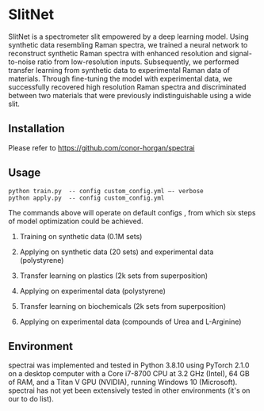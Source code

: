 # SlitNet
SlitNet is a spectrometer slit empowered by a deep learning model. Using synthetic data resembling Raman spectra, we trained a neural network to reconstruct synthetic Raman spectra with enhanced resolution and signal-to-noise ratio from low-resolution inputs. Subsequently, we performed transfer learning from synthetic data to experimental Raman data of materials. Through fine-tuning the model with experimental data, we successfully recovered high resolution Raman spectra and discriminated between two materials that were previously indistinguishable using a wide slit.
## Installation
Please refer to https://github.com/conor-horgan/spectrai
## Usage 
    python train.py  -- config custom_config.yml –- verbose
    python apply.py  -- config custom_config.yml

The commands above will operate on default configs , from which six steps of model optimization could be achieved. 

1. Training on synthetic data (0.1M sets)

2. Applying on synthetic data (20 sets) and experimental data (polystyrene)

3. Transfer learning on plastics (2k sets from superposition)

4. Applying on experimental data (polystyrene)

5. Transfer learning on biochemicals (2k sets from superposition)

6. Applying on experimental data (compounds of Urea and L-Arginine)

## Environment
spectrai was implemented and tested in Python 3.8.10 using PyTorch 2.1.0 on a desktop computer with a Core i7-8700 CPU at 3.2 GHz (Intel), 64 GB of RAM, and a Titan V GPU (NVIDIA), running Windows 10 (Microsoft). spectrai has not yet been extensively tested in other environments (it's on our to do list).
